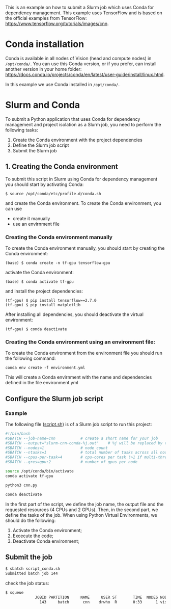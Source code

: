 This is an example on how to submit a Slurm job which uses Conda for dependency management. This example uses TensorFlow and is based on the official examples from TensorFlow: https://www.tensorflow.org/tutorials/images/cnn.

# Conda installation
Conda is available in all nodes of Vision (head and compute nodes) in ```/opt/conda/```. You can use this Conda version, or if you prefer, can install another version in your home folder: https://docs.conda.io/projects/conda/en/latest/user-guide/install/linux.html.

In this example we use Conda installed in ```/opt/conda/```.

# Slurm and Conda



To submit a Python application that uses Conda for dependency management and project isolation as a Slurm job, you need to perform the following tasks:

1. Create the Conda environment with the project dependencies
2. Define the Slurm job script
3. Submit the Slurm job

## 1. Creating the Conda environment
To submit this script in Slurm using Conda for dependency management you should start by activating Conda:

```shell
$ source /opt/conda/etc/profile.d/conda.sh
```

and create the Conda environment. To create the Conda environment, you can use

 - create it manually
 - use an envirnment file

### Creating the Conda environment manually
To create the Conda environment manually, you should start by creating the Conda environment:

```shell
(base) $ conda create -n tf-gpu tensorflow-gpu
```

activate the Conda environment:

```shell
(base) $ conda activate tf-gpu
```

and install the project dependencies:

```shell
(tf-gpu) $ pip install tensorflow==2.7.0
(tf-gpu) $ pip install matplotlib
```

After installing all dependencies, you should deactivate the virtual environment:
```shell
(tf-gpu) $ conda deactivate
```

### Creating the Conda environment using an environment file:
To create the Conda environment from the environment file you should run the following command:

```shell
conda env create -f environment.yml
```

This will create a Conda envirnment with the name and dependencies defined in the file environment.yml

## Configure the Slurm job script

### Example
The following file ([script.sh](script.sh)) is of a Slurm job script to run this project:

```bash
#!/bin/bash
#SBATCH --job-name=cnn           # create a short name for your job
#SBATCH --output="slurm-cnn-conda-%j.out"	 # %j will be replaced by the slurm jobID
#SBATCH --nodes=1                # node count
#SBATCH --ntasks=1               # total number of tasks across all nodes
#SBATCH --cpus-per-task=4        # cpu-cores per task (>1 if multi-threaded tasks)
#SBATCH --gres=gpu:2             # number of gpus per node

source /opt/conda/bin/activate
conda activate tf-gpu

python3 cnn.py

conda deactivate
```

In the first part of the script, we define the job name, the output file and the requested resources (4 CPUs and 2 GPUs). Then, in the second part, we define the tasks of the job. When using Python Virtual Environments, we should do the following:

1. Activate the Conda environment;
2. Excecute the code;
3. Deactivate Conda  environment;

## Submit the job
```bash
$ sbatch script_conda.sh
Submitted batch job 144
```

check the job status:
```bash
$ squeue
             JOBID PARTITION     NAME     USER ST       TIME  NODES NODELIST(REASON)
               143     batch      cnn    drwho  R       0:33      1 vision2
```
